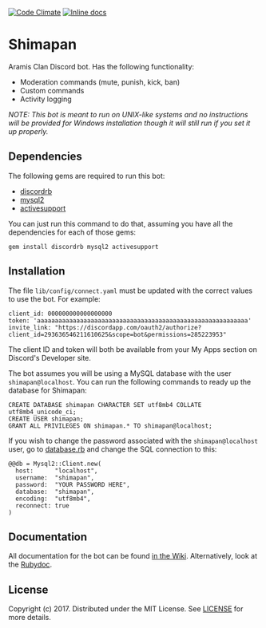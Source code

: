 [![Code Climate](https://codeclimate.com/github/Madobe/shimapan/badges/gpa.svg)](https://codeclimate.com/github/Madobe/shimapan)
[![Inline docs](http://inch-ci.org/github/Madobe/shimapan.svg?branch=master)](http://inch-ci.org/github/Madobe/shimapan)

# Shimapan
Aramis Clan Discord bot. Has the following functionality:

* Moderation commands (mute, punish, kick, ban)
* Custom commands
* Activity logging

_NOTE: This bot is meant to run on UNIX-like systems and no instructions will be provided for 
Windows installation though it will still run if you set it up properly._

## Dependencies

The following gems are required to run this bot:

* [discordrb](https://github.com/meew0/discordrb)
* [mysql2](https://github.com/brianmario/mysql2)
* [activesupport](http://www.rubydoc.info/gems/activesupport/4.2.6)

You can just run this command to do that, assuming you have all the dependencies for each of those
gems:

    gem install discordrb mysql2 activesupport

## Installation

The file `lib/config/connect.yaml` must be updated with the correct values to use the bot. For
example:

    client_id: 000000000000000000
    token: 'aaaaaaaaaaaaaaaaaaaaaaaaaaaaaaaaaaaaaaaaaaaaaaaaaaaaaaaaaaa'
    invite_link: "https://discordapp.com/oauth2/authorize?client_id=293636546211610625&scope=bot&permissions=285223953"

The client ID and token will both be available from your My Apps section on Discord's Developer
site.

The bot assumes you will be using a MySQL database with the user `shimapan@localhost`. You can run
the following commands to ready up the database for Shimapan:

    CREATE DATABASE shimapan CHARACTER SET utf8mb4 COLLATE utf8mb4_unicode_ci;
    CREATE USER shimapan;
    GRANT ALL PRIVILEGES ON shimapan.* TO shimapan@localhost;

If you wish to change the password associated with the `shimapan@localhost` user, go to
[database.rb](lib/database.rb) and change the SQL connection to this:

    @@db = Mysql2::Client.new(
      host:      "localhost",
      username:  "shimapan",
      password:  "YOUR PASSWORD HERE",
      database:  "shimapan",
      encoding:  "utf8mb4",
      reconnect: true
    )

## Documentation

All documentation for the bot can be found [in the Wiki](https://github.com/Madobe/shimapan/wiki).
Alternatively, look at the [Rubydoc](http://www.rubydoc.info/github/Madobe/shimapan/master).

## License

Copyright (c) 2017. Distributed under the MIT License. See [LICENSE](LICENSE) for more details.
